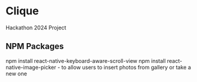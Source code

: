 # Clique
 Hackathon 2024 Project

## NPM Packages
npm install react-native-keyboard-aware-scroll-view
npm install react-native-image-picker - to allow users to insert photos from gallery or take a new one
